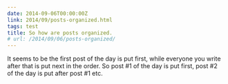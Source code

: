 ```yaml
---
date: 2014-09-06T00:00:00Z
link: 2014/09/posts-organized.html
tags: test
title: So how are posts organized.
# url: /2014/09/06/posts-organized/
---
```


It seems to be the first post of the day is put first, while everyone you write after that is put next in the order. So post #1 of the day is put first, post #2 of the day is put after post #1 etc.
